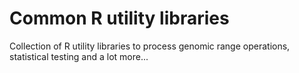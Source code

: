 # Common R utility libraries

Collection of R utility libraries to process genomic range operations, statistical testing and a lot more...

